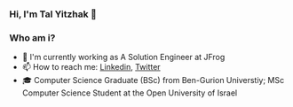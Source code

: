 ### Hi, I'm Tal Yitzhak 👋 ###


<h3>Who am i?</h3>

 - 🐸 I'm currently working as A Solution Engineer at JFrog
 - 📫 How to reach me: [Linkedin](https://www.linkedin.com/in/talyitzhak/), [Twitter](https://twitter.com/TalYitzhak)
 - 🎓 Computer Science Graduate (BSc) from Ben-Gurion Universtiy; MSc Computer Science Student at the Open University of Israel
